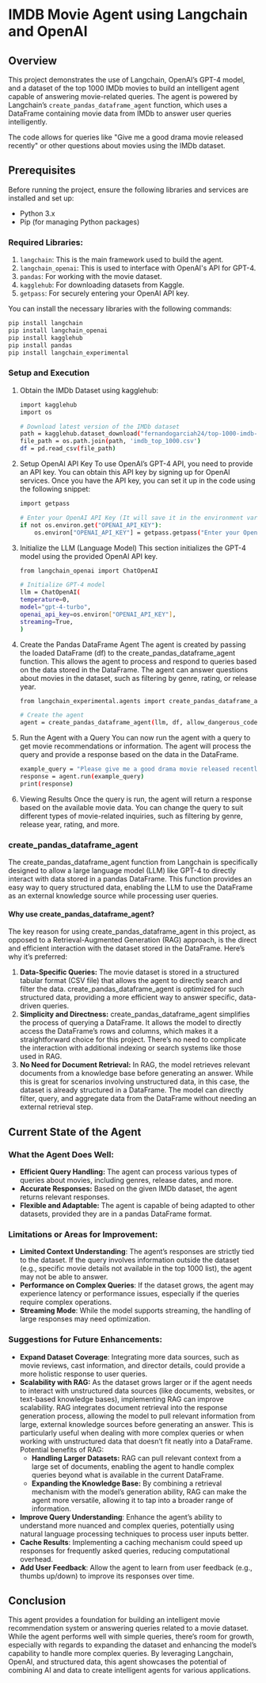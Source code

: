 # IMDB Movie Agent using Langchain and OpenAI

## Overview
This project demonstrates the use of Langchain, OpenAI’s GPT-4 model, and a dataset of the top 1000 IMDb movies to build an intelligent agent capable of answering movie-related queries. The agent is powered by Langchain’s `create_pandas_dataframe_agent` function, which uses a DataFrame containing movie data from IMDb to answer user queries intelligently.

The code allows for queries like "Give me a good drama movie released recently" or other questions about movies using the IMDb dataset.

## Prerequisites
Before running the project, ensure the following libraries and services are installed and set up:
- Python 3.x
- Pip (for managing Python packages)

### Required Libraries:
1. `langchain`: This is the main framework used to build the agent.
2. `langchain_openai`: This is used to interface with OpenAI's API for GPT-4.
3. `pandas`: For working with the movie dataset.
4. `kagglehub`: For downloading datasets from Kaggle.
5. `getpass`: For securely entering your OpenAI API key.

You can install the necessary libraries with the following commands:

```bash
pip install langchain
pip install langchain_openai
pip install kagglehub
pip install pandas
pip install langchain_experimental
```

### Setup and Execution

1. Obtain the IMDb Dataset using kagglehub:

	```bash
	import kagglehub
	import os

	# Download latest version of the IMDb dataset
	path = kagglehub.dataset_download("fernandogarciah24/top-1000-imdb-dataset")
	file_path = os.path.join(path, 'imdb_top_1000.csv')
	df = pd.read_csv(file_path)
	```

2. Setup OpenAI API Key
To use OpenAI’s GPT-4 API, you need to provide an API key. You can obtain this API key by signing up for OpenAI services. Once you have the API key, you can set it up in the code using the following snippet:

	```bash
	import getpass

	# Enter your OpenAI API Key (It will save it in the environment variable)
	if not os.environ.get("OPENAI_API_KEY"):
		os.environ["OPENAI_API_KEY"] = getpass.getpass("Enter your OpenAI API key: ")
	```

3. Initialize the LLM (Language Model)
This section initializes the GPT-4 model using the provided OpenAI API key.

	```bash
	from langchain_openai import ChatOpenAI

	# Initialize GPT-4 model
	llm = ChatOpenAI(
	temperature=0,
	model="gpt-4-turbo",
	openai_api_key=os.environ["OPENAI_API_KEY"],
	streaming=True,
	)
	```

4. Create the Pandas DataFrame Agent
The agent is created by passing the loaded DataFrame (df) to the create_pandas_dataframe_agent function. This allows the agent to process and respond to queries based on the data stored in the DataFrame. The agent can answer questions about movies in the dataset, such as filtering by genre, rating, or release year.

	```bash
	from langchain_experimental.agents import create_pandas_dataframe_agent

	# Create the agent
	agent = create_pandas_dataframe_agent(llm, df, allow_dangerous_code=True)
	```

5. Run the Agent with a Query
You can now run the agent with a query to get movie recommendations or information. The agent will process the query and provide a response based on the data in the DataFrame.

	```bash
	example_query = "Please give me a good drama movie released recently."
	response = agent.run(example_query)
	print(response)
	```

6. Viewing Results
Once the query is run, the agent will return a response based on the available movie data. You can change the query to suit different types of movie-related inquiries, such as filtering by genre, release year, rating, and more.

### create_pandas_dataframe_agent

The create_pandas_dataframe_agent function from Langchain is specifically designed to allow a large language model (LLM) like GPT-4 to directly interact with data stored in a pandas DataFrame. This function provides an easy way to query structured data, enabling the LLM to use the DataFrame as an external knowledge source while processing user queries.

#### Why use create_pandas_dataframe_agent?

The key reason for using create_pandas_dataframe_agent in this project, as opposed to a Retrieval-Augmented Generation (RAG) approach, is the direct and efficient interaction with the dataset stored in the DataFrame. Here’s why it’s preferred:
1. **Data-Specific Queries:**
The movie dataset is stored in a structured tabular format (CSV file) that allows the agent to directly search and filter the data. create_pandas_dataframe_agent is optimized for such structured data, providing a more efficient way to answer specific, data-driven queries.
2. **Simplicity and Directness:**
create_pandas_dataframe_agent simplifies the process of querying a DataFrame. It allows the model to directly access the DataFrame’s rows and columns, which makes it a straightforward choice for this project. There’s no need to complicate the interaction with additional indexing or search systems like those used in RAG.
3. **No Need for Document Retrieval:**
In RAG, the model retrieves relevant documents from a knowledge base before generating an answer. While this is great for scenarios involving unstructured data, in this case, the dataset is already structured in a DataFrame. The model can directly filter, query, and aggregate data from the DataFrame without needing an external retrieval step.

## Current State of the Agent

### What the Agent Does Well:
- **Efficient Query Handling:** The agent can process various types of queries about movies, including genres, release dates, and more.
- **Accurate Responses:** Based on the given IMDb dataset, the agent returns relevant responses.
- **Flexible and Adaptable:** The agent is capable of being adapted to other datasets, provided they are in a pandas DataFrame format.

### Limitations or Areas for Improvement:
- **Limited Context Understanding**: The agent’s responses are strictly tied to the dataset. If the query involves information outside the dataset (e.g., specific movie details not available in the top 1000 list), the agent may not be able to answer.
- **Performance on Complex Queries**: If the dataset grows, the agent may experience latency or performance issues, especially if the queries require complex operations.
- **Streaming Mode**: While the model supports streaming, the handling of large responses may need optimization.

### Suggestions for Future Enhancements:
- **Expand Dataset Coverage**: Integrating more data sources, such as movie reviews, cast information, and director details, could provide a more holistic response to user queries.
- **Scalability with RAG:**
As the dataset grows larger or if the agent needs to interact with unstructured data sources (like documents, websites, or text-based knowledge bases), implementing RAG can improve scalability. RAG integrates document retrieval into the response generation process, allowing the model to pull relevant information from large, external knowledge sources before generating an answer. This is particularly useful when dealing with more complex queries or when working with unstructured data that doesn’t fit neatly into a DataFrame. Potential benefits of RAG:
	- **Handling Larger Datasets:** RAG can pull relevant context from a large set of documents, enabling the agent to handle complex queries beyond what is available in the current DataFrame.
	- **Expanding the Knowledge Base:** By combining a retrieval mechanism with the model’s generation ability, RAG can make the agent more versatile, allowing it to tap into a broader range of information.
- **Improve Query Understanding**: Enhance the agent’s ability to understand more nuanced and complex queries, potentially using natural language processing techniques to process user inputs better.
- **Cache Results**: Implementing a caching mechanism could speed up responses for frequently asked queries, reducing computational overhead.
- **Add User Feedback**: Allow the agent to learn from user feedback (e.g., thumbs up/down) to improve its responses over time.

## Conclusion

This agent provides a foundation for building an intelligent movie recommendation system or answering queries related to a movie dataset. While the agent performs well with simple queries, there’s room for growth, especially with regards to expanding the dataset and enhancing the model’s capability to handle more complex queries. By leveraging Langchain, OpenAI, and structured data, this agent showcases the potential of combining AI and data to create intelligent agents for various applications.